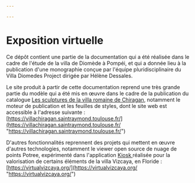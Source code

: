 ```yaml
---

---
```

# Exposition virtuelle

Ce dépôt contient une partie de la documentation qui a été réalisée dans le cadre de l'étude de la villa de Diomède à Pompéi, et qui a donnée lieu à la publication d'une monographie conçue par l'équipe pluridisciplinaire du Villa Diomedes Project dirigée par Hélène Dessales.

Le site produit à partir de cette documentation reprend une très grande partie du modèle qui a été mis en œuvre dans le cadre de la publication du catalogue [Les sculptures de la villa romaine de Chiragan](https://gitlab.com/musee-saint-raymond/villa-chiragan "dépôt Villa Chiragan"), notamment le moteur de publication et les feuilles de styles, dont le site web est accessible à l'adresse suivante : [https://villachiragan.saintraymond.toulouse.fr/](https://villachiragan.saintraymond.toulouse.fr/ "https://villachiragan.saintraymond.toulouse.fr/")

D'autres fonctionnalités reprennent des projets qui mettent en œuvre d'autres technologies, notamment le viewer open source de nuage de points Potree, expérimenté  dans l'application [Kiosk ](https://github.com/VizcayaMuseum/Kiosk "Dépôt Vizcaya Kiosk")réalisée pour la valorisation de certains éléments de la villa Vizcaya, en Floride : [https://virtualvizcaya.org/](https://virtualvizcaya.org/ "https://virtualvizcaya.org/")